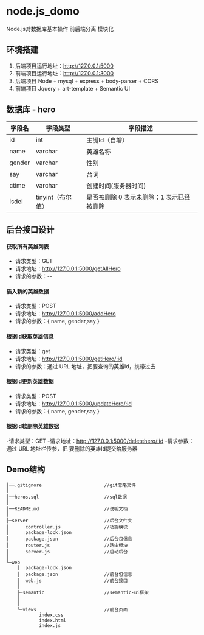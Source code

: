# node.js_domo
Node.js对数据库基本操作   前后端分离 模块化

## 环境搭建

1. 后端项目运行地址：http://127.0.0.1:5000
2. 前端项目运行地址：http://127.0.0.1:3000
3. 后端项目 Node + mysql + express + body-parser + CORS 
4. 前端项目 Jquery + art-template + Semantic UI


## 数据库 - hero

| 字段名 | 字段类型 |  字段描述  |
|--------|-----------|------------|
|  id       |      int     | 主键Id（自增）  |
|  name |   varchar |  英雄名称  |
|  gender  |   varchar |  性别     |
|  say  |   varchar |  台词     |
|  ctime   |   varchar |创建时间(服务器时间) |
|  isdel   | tinyint（布尔值） | 是否被删除 0 表示未删除；1 表示已经被删除 |

## 后台接口设计

#### 获取所有英雄列表

- 请求类型：GET
- 请求地址：http://127.0.0.1:5000/getAllHero
- 请求的参数：--

####  插入新的英雄数据

- 请求类型：POST
- 请求地址：http://127.0.0.1:5000/addHero
- 请求的参数：{ name, gender,say }

####  根据Id获取英雄信息

- 请求类型：get
- 请求地址：http://127.0.0.1:5000/getHero/:id
- 请求的参数：通过 URL 地址，把要查询的英雄Id，携带过去

####  根据Id更新英雄数据

- 请求类型：POST
- 请求地址：http://127.0.0.1:5000/updateHero/:id
- 请求的参数：{ name, gender,say }

####  根据Id软删除英雄数据

-请求类型：GET
-请求地址：http://127.0.0.1:5000/deletehero/:id
-请求参数：通过 URL 地址栏传参，把 要删除的英雄Id提交给服务器


##  Demo结构
    │──.gitignore        				//git忽略文件
    │		
    │──heros.sql        				//sql数据
    │		
    │──README.md        				//说明文档
    │  		
    ├─server            				//后台文件夹
    │      controller.js       			//功能模块
    │      package-lock.json   			
    │      package.json        			//后台包信息
    │      router.js           			//路由模块
    │      server.js           			//启动后台
    │       		
    └─web
        │  package-lock.json   			    
        │  package.json        			//前台包信息
        │  web.js              			//前台接口
        │  		
        ├─semantic            			//semantic-ui框架
        │   		
        │              		
        └─views                			//前台页面
                index.css   
                index.html
                index.js


